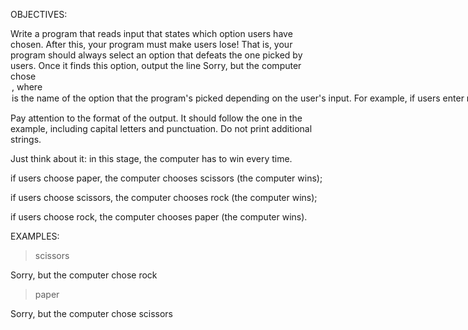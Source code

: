 OBJECTIVES:

Write a program that reads input that states which option users have chosen. After this, your program must make users lose! That is, your program should always select an option that defeats the one picked by users. Once it finds this option, output the line Sorry, but the computer chose <option>, where <option> is the name of the option that the program's picked depending on the user's input.
For example, if users enter rock, the program should print Sorry, but the computer chose paper and so on.

Pay attention to the format of the output. It should follow the one in the example, including capital letters and punctuation. Do not print additional strings.

Just think about it: in this stage, the computer has to win every time.

if users choose paper, the computer chooses scissors (the computer wins);

if users choose scissors, the computer chooses rock (the computer wins);

if users choose rock, the computer chooses paper (the computer wins).

EXAMPLES:

> scissors

Sorry, but the computer chose rock

> paper

Sorry, but the computer chose scissors
